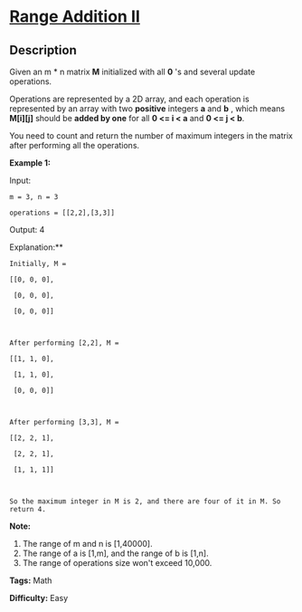 # [Range Addition II][title]

## Description

Given an m * n matrix **M** initialized with all **0** 's and several update
operations.

Operations are represented by a 2D array, and each operation is represented by
an array with two **positive** integers **a** and **b** , which means
**M[i][j]** should be **added by one** for all **0 <= i < a** and **0 <= j <
b**.

You need to count and return the number of maximum integers in the matrix
after performing all the operations.

**Example 1:**  

    
    

Input: 

    m = 3, n = 3

    operations = [[2,2],[3,3]]

Output: 4

Explanation:** 

    Initially, M = 

    [[0, 0, 0],

     [0, 0, 0],

     [0, 0, 0]]

    

    After performing [2,2], M = 

    [[1, 1, 0],

     [1, 1, 0],

     [0, 0, 0]]

    

    After performing [3,3], M = 

    [[2, 2, 1],

     [2, 2, 1],

     [1, 1, 1]]

    

    So the maximum integer in M is 2, and there are four of it in M. So return 4.

    

**Note:**  

  1. The range of m and n is [1,40000].
  2. The range of a is [1,m], and the range of b is [1,n].
  3. The range of operations size won't exceed 10,000.


**Tags:** Math

**Difficulty:** Easy

[title]: https://leetcode.com/problems/range-addition-ii
